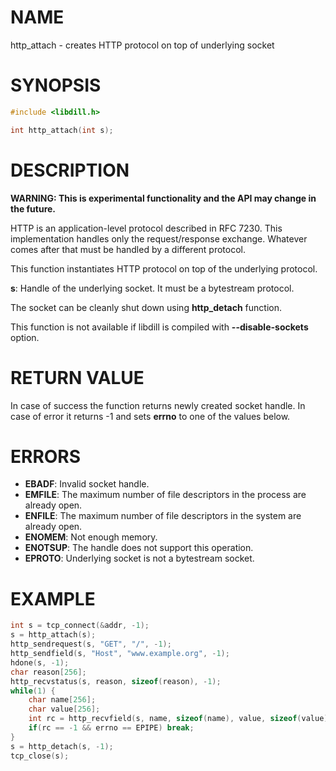 # NAME

http_attach - creates HTTP protocol on top of underlying socket

# SYNOPSIS

```c
#include <libdill.h>

int http_attach(int s);
```

# DESCRIPTION

**WARNING: This is experimental functionality and the API may change in the future.**

HTTP is an application-level protocol described in RFC 7230. This implementation handles only the request/response exchange. Whatever comes after that must be handled by a different protocol.

This function instantiates HTTP protocol on top of the underlying protocol.

**s**: Handle of the underlying socket. It must be a bytestream protocol.


The socket can be cleanly shut down using **http_detach** function.

This function is not available if libdill is compiled with **--disable-sockets** option.

# RETURN VALUE

In case of success the function returns newly created socket handle. In case of error it returns -1 and sets **errno** to one of the values below.

# ERRORS

* **EBADF**: Invalid socket handle.
* **EMFILE**: The maximum number of file descriptors in the process are already open.
* **ENFILE**: The maximum number of file descriptors in the system are already open.
* **ENOMEM**: Not enough memory.
* **ENOTSUP**: The handle does not support this operation.
* **EPROTO**: Underlying socket is not a bytestream socket.

# EXAMPLE

```c
int s = tcp_connect(&addr, -1);
s = http_attach(s);
http_sendrequest(s, "GET", "/", -1);
http_sendfield(s, "Host", "www.example.org", -1);
hdone(s, -1);
char reason[256];
http_recvstatus(s, reason, sizeof(reason), -1);
while(1) {
    char name[256];
    char value[256];
    int rc = http_recvfield(s, name, sizeof(name), value, sizeof(value), -1);
    if(rc == -1 && errno == EPIPE) break;
}
s = http_detach(s, -1);
tcp_close(s);
```

